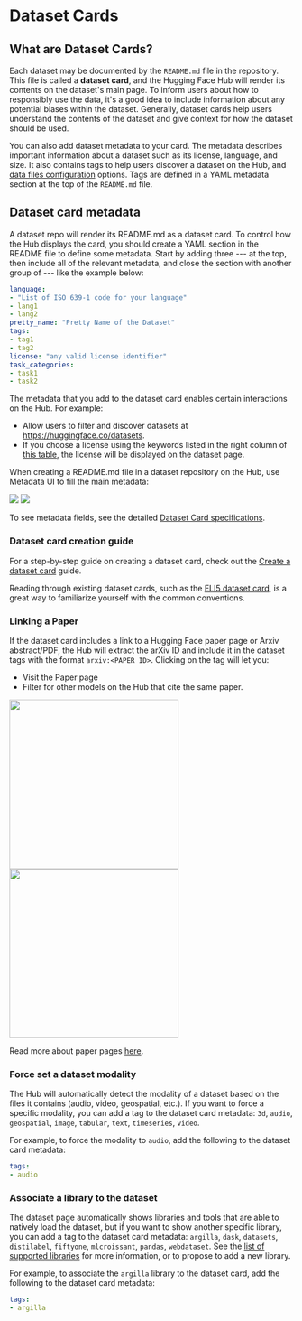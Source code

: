 # Dataset Cards

## What are Dataset Cards?

Each dataset may be documented by the `README.md` file in the repository. This file is called a **dataset card**, and the Hugging Face Hub will render its contents on the dataset's main page. To inform users about how to responsibly use the data, it's a good idea to include information about any potential biases within the dataset. Generally, dataset cards help users understand the contents of the dataset and give context for how the dataset should be used.

You can also add dataset metadata to your card. The metadata describes important information about a dataset such as its license, language, and size. It also contains tags to help users discover a dataset on the Hub, and [data files configuration](./datasets-manual-configuration) options. Tags are defined in a YAML metadata section at the top of the `README.md` file.

## Dataset card metadata

A dataset repo will render its README.md as a dataset card. To control how the Hub displays the card, you should create a YAML section in the README file to define some metadata. Start by adding three --- at the top, then include all of the relevant metadata, and close the section with another group of --- like the example below:

```yaml
language: 
- "List of ISO 639-1 code for your language"
- lang1
- lang2
pretty_name: "Pretty Name of the Dataset"
tags:
- tag1
- tag2
license: "any valid license identifier"
task_categories:
- task1
- task2
```

The metadata that you add to the dataset card enables certain interactions on the Hub. For example:

* Allow users to filter and discover datasets at https://huggingface.co/datasets.
* If you choose a license using the keywords listed in the right column of [this table](./repositories-licenses), the license will be displayed on the dataset page.

When creating a README.md file in a dataset repository on the Hub, use Metadata UI to fill the main metadata:

<div class="flex justify-center">
    <img class="block dark:hidden" src="https://huggingface.co/datasets/huggingface/documentation-images/resolve/main/hub/datasets-metadata-ui.png"/>
    <img class="hidden dark:block" src="https://huggingface.co/datasets/huggingface/documentation-images/resolve/main/hub/datasets-metadata-ui-dark.png"/>
</div>

To see metadata fields, see the detailed [Dataset Card specifications](https://github.com/huggingface/hub-docs/blob/main/datasetcard.md?plain=1).

### Dataset card creation guide

For a step-by-step guide on creating a dataset card, check out the [Create a dataset card](https://huggingface.co/docs/datasets/dataset_card) guide.

Reading through existing dataset cards, such as the [ELI5 dataset card](https://huggingface.co/datasets/eli5/blob/main/README.md), is a great way to familiarize yourself with the common conventions.

### Linking a Paper

If the dataset card includes a link to a Hugging Face paper page or Arxiv abstract/PDF, the Hub will extract the arXiv ID and include it in the dataset tags with the format `arxiv:<PAPER ID>`. Clicking on the tag will let you:

* Visit the Paper page
* Filter for other models on the Hub that cite the same paper.

<div class="flex justify-center">
<img class="block dark:hidden" width="300" src="https://huggingface.co/datasets/huggingface/documentation-images/resolve/main/hub/datasets-arxiv.png"/>
<img class="hidden dark:block" width="300" src="https://huggingface.co/datasets/huggingface/documentation-images/resolve/main/hub/datasets-arxiv-dark.png"/>
</div>

Read more about paper pages [here](./paper-pages).

### Force set a dataset modality

The Hub will automatically detect the modality of a dataset based on the files it contains (audio, video, geospatial, etc.). If you want to force a specific modality, you can add a tag to the dataset card metadata: `3d`, `audio`, `geospatial`, `image`, `tabular`, `text`, `timeseries`, `video`.

For example, to force the modality to `audio`, add the following to the dataset card metadata:

```yaml
tags:
- audio
```

### Associate a library to the dataset

The dataset page automatically shows libraries and tools that are able to natively load the dataset, but if you want to show another specific library, you can add a tag to the dataset card metadata: `argilla`, `dask`, `datasets`, `distilabel`, `fiftyone`, `mlcroissant`, `pandas`, `webdataset`. See the [list of supported libraries](https://github.com/huggingface/huggingface.js/blob/main/packages/tasks/src/dataset-libraries.ts) for more information, or to propose to add a new library.

For example, to associate the `argilla` library to the dataset card, add the following to the dataset card metadata:

```yaml
tags:
- argilla
```
